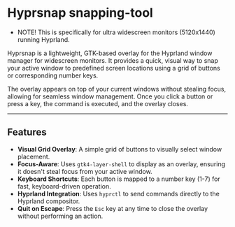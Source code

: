 # Hyprsnap snapping-tool

* NOTE! This is specifically for ultra widescreen monitors (5120x1440) running Hyprland.

Hyprsnap is a lightweight, GTK-based overlay for the Hyprland window manager for widescreen monitors. It provides a quick, visual way to snap your active window to predefined screen locations using a grid of buttons or corresponding number keys.

The overlay appears on top of your current windows without stealing focus, allowing for seamless window management. Once you click a button or press a key, the command is executed, and the overlay closes.



---

## Features

-   **Visual Grid Overlay**: A simple grid of buttons to visually select window placement.
-   **Focus-Aware**: Uses `gtk4-layer-shell` to display as an overlay, ensuring it doesn't steal focus from your active window.
-   **Keyboard Shortcuts**: Each button is mapped to a number key (1-7) for fast, keyboard-driven operation.
-   **Hyprland Integration**: Uses `hyprctl` to send commands directly to the Hyprland compositor.
-   **Quit on Escape**: Press the `Esc` key at any time to close the overlay without performing an action.

